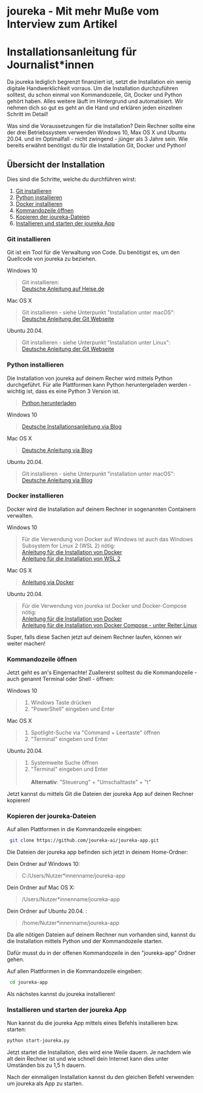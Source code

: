 # joureka - Mit mehr Muße vom Interview zum Artikel

# Installationsanleitung für Journalist*innen

Da joureka lediglich begrenzt finanziert ist, setzt die Installation ein wenig digitale Handwerklichkeit vorraus. Um die Installation durchzuführen solltest, du schon einmal von Kommandozeile, Git, Docker und Python gehört haben. Alles weitere läuft im Hintergrund und automatisiert. 
Wir nehmen dich so gut es geht an die Hand und erklären jeden einzelnen Schritt im Detail! 

Was sind die Voraussetzungen für die Installation? Dein Rechner sollte eine der drei Betriebssystem verwenden Windows 10, Max OS X und Ubuntu 20.04. und im Optimalfall - nicht zwingend - jünger als 3 Jahre sein.
Wie bereits erwähnt benötigst du für die Installation Git, Docker und Python!

## Übersicht der Installation

Dies sind die Schritte, welche du durchführen wirst: 

1. [Git installieren](#git-installieren)
2. [Python installieren](#python-installieren)
3. [Docker installieren](#docker-installieren)
4. [Kommandozeile öffnen](#kommandozeile-öffnen)
5. [Kopieren der joureka-Dateien](#kopieren-der-joureka-dateien)
6. [Installieren und starten der joureka App](#installieren-und-starten-der-joureka-app)


### **Git installieren**

Git ist ein Tool für die Verwaltung von Code. Du benötigst es, um den Quellcode von joureka zu beziehen.

Windows 10
> Git installieren: \
> [Deutsche Anleitung auf Heise.de](https://www.heise.de/tipps-tricks/Git-auf-Windows-installieren-und-einrichten-5046134.html#Kurzanleitung)


Mac OS X
> Git installieren - siehe Unterpunkt "Installation unter macOS": \
> [Deutsche Anleitung der Git Webseite](https://www.heise.de/tipps-tricks/Git-auf-Windows-installieren-und-einrichten-5046134.html#Kurzanleitung)


Ubuntu 20.04.
> Git installieren - siehe Unterpunkt "Installation unter Linux": \
> [Deutsche Anleitung der Git Webseite](https://www.heise.de/tipps-tricks/Git-auf-Windows-installieren-und-einrichten-5046134.html#Kurzanleitung)


### **Python installieren**

Die Installation von joureka auf deinem Recher wird mittels Python durchgeführt.
Für alle Plattformen kann Python heruntergeladen werden - wichtig ist, dass es eine Python 3 Version ist.
> [Python herunterladen](https://www.python.org/downloads/)

Windows 10
> [Deutsche Installationsanleitung via Blog](https://bodo-schoenfeld.de/installation-von-python-unter-windows-10/)

Mac OS X
> [Deutsche Anleitung via Blog](https://www.davidkehr.com/python-3-auf-dem-mac-installieren/)


Ubuntu 20.04.
> Git installieren - siehe Unterpunkt "installation unter macOS": \
> [Deutsche Anleitung via Blog](https://technoguru.istocks.club/so-installieren-sie-python-in-ubuntu/2021-02-03/)

### **Docker installieren**

Docker wird die Installation auf deinem Rechner in sogenannten Containern verwalten.

Windows 10
> Für die Verwendung von Docker auf Windows ist auch das Windows Subsystem for Linux 2 (WSL 2) nötig: \
> [Anleitung für die Installation von Docker](https://docs.docker.com/desktop/windows/install/) \
> [Anleitung für die Installation von WSL 2](https://docs.microsoft.com/de-de/windows/wsl/install)

Mac OS X
> [Anleitung via Docker](https://docs.docker.com/desktop/mac/install/)


Ubuntu 20.04.
> Für die Verwendung von joureka ist Docker und Docker-Compose nötig: \
> [Anleitung für die Installation von Docker](https://docs.docker.com/engine/install/ubuntu/) \
> [Anleitung für die Installation von Docker Compose - unter Reiter Linux](https://docs.docker.com/compose/install/)

Super, falls diese Sachen jetzt auf deinem Rechner laufen, können wir weiter machen!

### **Kommandozeile öffnen**

Jetzt geht es an's Eingemachte! Zuallererst solltest du die Kommandozeile - auch genannt Terminal oder Shell - öffnen:

Windows 10
> 1. Windows Taste drücken  
> 2. "PowerShell" eingeben und Enter 

Mac OS X
> 1. Spotlight-Suche via "Command + Leertaste" öffnen
> 2. "Terminal" eingeben und Enter


Ubuntu 20.04.
> 1. Systemweite Suche öffnen 
> 2. "Terminal" eingeben und Enter \
>  \
> **Alternativ**: "Steuerung" + "Umschalttaste" + "t"

Jetzt kannst du mittels Git die Dateien der joureka App auf deinen Rechner kopieren!

### **Kopieren der joureka-Dateien**

Auf allen Plattformen in die Kommandozeile eingeben:
```bash
 git clone https://github.com/joureka-ai/joureka-app.git
```

Die Dateien der joureka app befinden sich jetzt in deinem Home-Ordner:

Dein Ordner auf Windows 10:
> C:/Users/Nutzer*innenname/joureka-app

Dein Ordner auf Mac OS X:
> /Users/Nutzer*innenname/joureka-app

Dein Ordner auf Ubuntu 20.04. :
> /home/Nutzer*innenname/joureka-app

Da alle nötigen Dateien auf deinem Rechner nun vorhanden sind, kannst du die Installation mittels Python und der Kommandozeile starten.

Dafür musst du in der offenen Kommandozeile in den "joureka-app" Ordner gehen.

Auf allen Plattformen in die Kommandozeile eingeben:
```bash
 cd joureka-app
```

Als nächstes kannst du joureka installieren!

### **Installieren und starten der joureka App**
Nun kannst du die joureka App mittels eines Befehls installieren bzw. starten:

```bash
python start-joureka.py
```

Jetzt startet die Installation, dies wird eine Weile dauern. Je nachdem wie alt dein Rechner ist und wie schnell dein Internet kann dies unter Umständen bis zu 1,5 h dauern.

Nach der einmaligen Installation kannst du den gleichen Befehl verwenden um joureka als App zu starten.